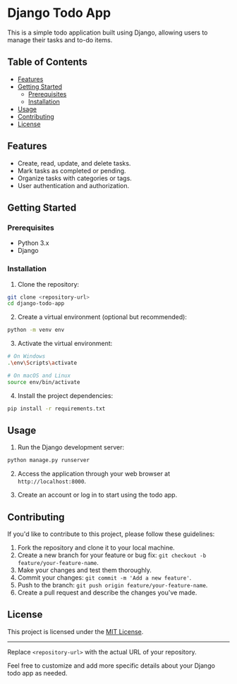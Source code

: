 

# Django Todo App

This is a simple todo application built using Django, allowing users to manage their tasks and to-do items.

## Table of Contents

- [Features](#features)
- [Getting Started](#getting-started)
  - [Prerequisites](#prerequisites)
  - [Installation](#installation)
- [Usage](#usage)
- [Contributing](#contributing)
- [License](#license)

## Features

- Create, read, update, and delete tasks.
- Mark tasks as completed or pending.
- Organize tasks with categories or tags.
- User authentication and authorization.

## Getting Started

### Prerequisites

- Python 3.x
- Django

### Installation

1. Clone the repository:

```bash
git clone <repository-url>
cd django-todo-app
```

2. Create a virtual environment (optional but recommended):

```bash
python -m venv env
```

3. Activate the virtual environment:

```bash
# On Windows
.\env\Scripts\activate

# On macOS and Linux
source env/bin/activate
```

4. Install the project dependencies:

```bash
pip install -r requirements.txt
```

## Usage

1. Run the Django development server:

```bash
python manage.py runserver
```

2. Access the application through your web browser at `http://localhost:8000`.

3. Create an account or log in to start using the todo app.

## Contributing

If you'd like to contribute to this project, please follow these guidelines:

1. Fork the repository and clone it to your local machine.
2. Create a new branch for your feature or bug fix: `git checkout -b feature/your-feature-name`.
3. Make your changes and test them thoroughly.
4. Commit your changes: `git commit -m 'Add a new feature'`.
5. Push to the branch: `git push origin feature/your-feature-name`.
6. Create a pull request and describe the changes you've made.

## License

This project is licensed under the [MIT License](LICENSE).

---

Replace `<repository-url>` with the actual URL of your repository.

Feel free to customize and add more specific details about your Django todo app as needed.
